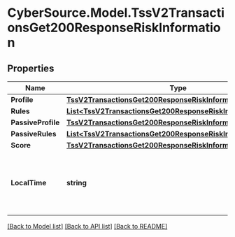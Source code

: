 # CyberSource.Model.TssV2TransactionsGet200ResponseRiskInformation
## Properties

Name | Type | Description | Notes
------------ | ------------- | ------------- | -------------
**Profile** | [**TssV2TransactionsGet200ResponseRiskInformationProfile**](TssV2TransactionsGet200ResponseRiskInformationProfile.md) |  | [optional] 
**Rules** | [**List&lt;TssV2TransactionsGet200ResponseRiskInformationProfile&gt;**](TssV2TransactionsGet200ResponseRiskInformationProfile.md) |  | [optional] 
**PassiveProfile** | [**TssV2TransactionsGet200ResponseRiskInformationProfile**](TssV2TransactionsGet200ResponseRiskInformationProfile.md) |  | [optional] 
**PassiveRules** | [**List&lt;TssV2TransactionsGet200ResponseRiskInformationProfile&gt;**](TssV2TransactionsGet200ResponseRiskInformationProfile.md) |  | [optional] 
**Score** | [**TssV2TransactionsGet200ResponseRiskInformationScore**](TssV2TransactionsGet200ResponseRiskInformationScore.md) |  | [optional] 
**LocalTime** | **string** | Time that the transaction was submitted in local time.. | [optional] 

[[Back to Model list]](../README.md#documentation-for-models) [[Back to API list]](../README.md#documentation-for-api-endpoints) [[Back to README]](../README.md)

